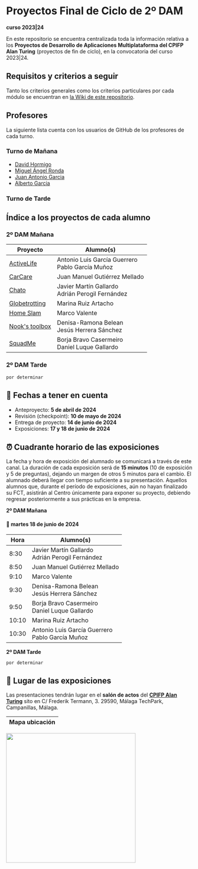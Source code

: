 # Proyectos Final de Ciclo de 2º DAM
**curso 2023|24**

En este repositorio se encuentra centralizada toda la información relativa a los **Proyectos de Desarrollo de Aplicaciones Multiplataforma del CPIFP Alan Turing** (proyectos de fin de ciclo), en la convocatoria del curso 2023|24.

## Requisitos y criterios a seguir

Tanto los criterios generales como los criterios particulares por cada módulo se encuentran en [la Wiki de este repositorio](https://github.com/CPIFPAlanTuring/2dam-tfc-2324/wiki).
## Profesores 
La siguiente lista cuenta con los usuarios de GitHub de los profesores de cada turno.
### Turno de Mañana
* [David Hormigo](https://github.com/DavidHormigoRamirez)
* [Miguel Ángel Ronda](https://github.com/profemronda)
* [Juan Antonio Garcia](https://github.com/juanarrow)
* [Alberto Garcia](https://github.com/teacher-IT)
### Turno de Tarde

## Índice a los proyectos de cada alumno

### 2º DAM Mañana

| Proyecto                                                                                                                         | Alumno(s)                                              |
|----------------------------------------------------------------------------------------------------------------------------------|--------------------------------------------------------|
| [ActiveLife](https://github.com/PabloGM1204/TFG-ActiveLife)                                                                      | Antonio Luis García Guerrero  <br>  Pablo García Muñoz |
| [CarCare](https://github.com/Juanma-Gutierrez/TFC-2DAM-CarCare)                                                                  | Juan Manuel Gutiérrez Mellado                          |
| [Chato](https://github.com/imchopi/TFG_Chato)                                                                                    | Javier Martín Gallardo<br> Adrián Perogil Fernández    |
| [Globetrotting](https://marruiart.notion.site/Anteproyecto-Trabajo-Fin-de-Ciclo-TFC-2-DAM-2024-0088e98bd60f46969bcb7453cd2120f7) | Marina Ruiz Artacho                                    |
| [Home Slam](https://github.com/Kuzafkto/TFG-2DAM-HomeSlam)                                                                       | Marco Valente                                          |
| [Nook's toolbox](https://github.com/Jesushs4/TFG-NooksToolbox)                                                                   | Denisa-Ramona Belean<br> Jesús Herrera Sánchez         |
| [SquadMe](https://github.com/squadMe-Proyect/squadme)                                                                            | Borja Bravo Casermeiro<br>Daniel Luque Gallardo        |

### 2º DAM Tarde
`por determinar`

## 📝 Fechas a tener en cuenta
* Anteproyecto: **5 de abril de 2024**
* Revisión (checkpoint): **10 de mayo de 2024**
* Entrega de proyecto: **14 de junio de 2024**
* Exposiciones: **17 y 18 de junio de 2024**

## ⏰ Cuadrante horario de las exposiciones

La fecha y hora de exposición del alumnado se comunicará a través de este canal. La duración de cada exposición será de **15 minutos** (10 de exposición y 5 de preguntas), dejando un margen de otros 5 minutos para el cambio. El alumnado deberá llegar con tiempo suficiente a su presentación. Aquellos alumnos que, durante el período de exposiciones, aún no hayan finalizado su FCT, asistirán al Centro únicamente para exponer su proyecto, debiendo regresar posteriormente a sus prácticas en la empresa.

**2º DAM Mañana**
#### :calendar: martes 18 de junio de 2024

| Hora | Alumno(s)                                              |
|------|--------------------------------------------------------|
| 8:30 | Javier Martín Gallardo<br> Adrián Perogil Fernández    |
| 8:50 | Juan Manuel Gutiérrez Mellado                          |
| 9:10 | Marco Valente                                          |
| 9:30 | Denisa-Ramona Belean<br> Jesús Herrera Sánchez         |
| 9:50 | Borja Bravo Casermeiro<br>Daniel Luque Gallardo        |
| 10:10 | Marina Ruiz Artacho                                    |
| 10:30 | Antonio Luis García Guerrero  <br>  Pablo García Muñoz |

**2º DAM Tarde**

`por determinar`

## :school: Lugar de las exposiciones

Las presentaciones tendrán lugar en el **salón de actos** del [**CPIFP Alan Turing**](https://maps.app.goo.gl/JThz6bDRVpknfbNh7) sito en C/ Frederik Termann, 3. 29590, Málaga TechPark, Campanillas, Málaga.

Mapa ubicación             | 
:-------------------------:|
<a href="https://maps.app.goo.gl/JThz6bDRVpknfbNh7" target="_blank"><img src="https://github.com/CPIFPAlanTuring/2daw-tfc-2324/blob/main/CPIFP_mapa_ubicación.png" width="350" /></a> 
